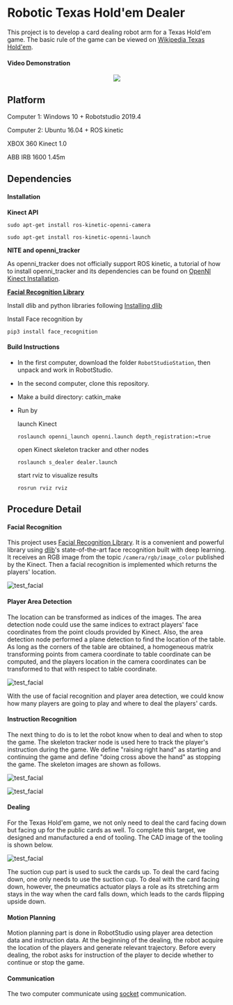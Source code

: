# Robotic Texas Hold'em Dealer

This project is to develop a card dealing robot arm for a Texas Hold'em game. The basic rule of the game can be viewed on [Wikipedia Texas Hold'em](https://en.wikipedia.org/wiki/Texas_hold_%27em).

#### Video Demonstration

<p align="center">
  	<a href="https://www.youtube.com/watch?v=TODO">
  		<img src="https://img.youtube.com/vi/TODO/0.jpg"/>
	</a>
</p>

## Platform

Computer 1: Windows 10 + Robotstudio 2019.4

Computer 2: Ubuntu 16.04 + ROS kinetic

XBOX 360 Kinect 1.0

ABB IRB 1600 1.45m

## Dependencies

#### Installation

**Kinect API**

`sudo apt-get install ros-kinetic-openni-camera`

`sudo apt-get install ros-kinetic-openni-launch`

**NITE and openni_tracker**

As openni_tracker does not officially support ROS kinetic, a tutorial of how to install openni_tracker and its dependencies can be found on [OpenNI Kinect Installation](https://www.reddit.com/r/ROS/comments/6qejy0/openni_kinect_installation_on_kinetic_indigo/).

**[Facial Recognition Library](https://github.com/ageitgey/face_recognition)**

Install dlib and python libraries following [Installing dlib](https://gist.github.com/ageitgey/629d75c1baac34dfa5ca2a1928a7aeaf)

Install Face recognition by

`pip3 install face_recognition`

#### Build Instructions

- In the first computer, download the folder `RobotStudioStation`, then unpack and work in RobotStudio.

- In the second computer, clone this repository.

- Make a build directory: catkin_make

- Run by

  launch Kinect

  `roslaunch openni_launch openni.launch depth_registration:=true`

  open Kinect skeleton tracker and other nodes

  `roslaunch s_dealer dealer.launch`

  start rviz to visualize results 

  `rosrun rviz rviz`

## Procedure Detail

#### Facial Recognition 

This project uses [Facial Recognition Library](https://github.com/ageitgey/face_recognition). It is a convenient and powerful library using [dlib](http://dlib.net/)'s state-of-the-art face recognition built with deep learning. It receives an RGB image from the topic `/camera/rgb/image_color` published by the Kinect. Then a facial recognition is implemented which returns the players' location.

![test_facial](demonstration/facial.png)

#### Player Area Detection

The location can be transformed as indices of the images. The area detection node could use the same indices to extract players' face coordinates from the point clouds provided by Kinect. Also, the area detection node performed a plane detection to find the location of the table. As long as the corners of the table are obtained, a homogeneous matrix transforming points from camera coordinate to table coordinate can be computed, and the players location in the camera coordinates can be transformed to that with respect to table coordinate. 

![test_facial](demonstration/pc.png)

With the use of facial recognition and player area detection, we could know how many players are going to play and where to deal the players' cards.

#### Instruction Recognition

The next thing to do is to let the robot know when to deal and when to stop the game. The skeleton tracker node is used here to track the player's instruction during the game.  We define "raising right hand" as starting and continuing the game and define "doing cross above the hand" as stopping the game. The skeleton images are shown as follows.

![test_facial](demonstration/continue.png)

![test_facial](demonstration/stop.png)

#### Dealing

For the Texas Hold'em game, we not only need to deal the card facing down but facing up for the public cards as well. To complete this target, we designed and manufactured a end of tooling. The CAD image of the tooling is shown below. 

![test_facial](demonstration/tooling.png)

The suction cup part is used to suck the cards up. To deal the card facing down, one only needs to use the suction cup. To deal with the card facing down, however, the pneumatics actuator plays a role as its stretching arm stays in the way when the card falls down, which leads to the cards flipping upside down.

#### Motion Planning

Motion planning part is done in RobotStudio using player area detection data and instruction data.  At the beginning of the dealing, the robot acquire the location of the players and generate relevant trajectory. Before every dealing, the robot asks for instruction of the player to decide whether to continue or stop the game.

#### Communication

The two computer communicate using [socket](https://docs.python.org/2/howto/sockets.html) communication.